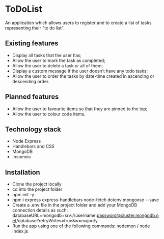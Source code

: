 # ToDoList
An application which allows users to register and to create a list of tasks representing their "to do list".

## Existing features
* Display all tasks that the user has;
* Allow the user to mark the task as completed;
* Allow the user to delete a task or all of them;
* Display a custom message if the user doesn't have any
todo tasks;
* Allow the user to order the tasks by date-time created in ascending or descending order.

## Planned features
* Allow the user to favourite items so that they are pinned to the top;
* Allow the user to colour code items.

## Technology stack
* Node Express
* Handlebars and CSS
* MongoDB
* Insomnia

## Installation 
* Clone the project locally
* cd into the project folder
* npm init -y
* npm i express express-handlebars node-fetch dotenv mongoose --save
* Create a .env file in the project folder and add your MongoDB connection details as such: 
databaseURL=mongodb+srv://username:password@cluster.mongodb.net/database?retryWrites=true&w=majority
* Run the app using one of the following commands: nodemon / node index.js